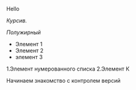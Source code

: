 Hello

*Курсив.*

*Полужирный*

*  Элемент 1
* Элемент 2
* элемент 3

 1.Элемент нумерованного списка
 2.Элемент К

Начинаем знакомство с контролем версий
